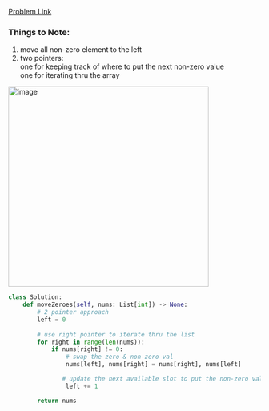 [Problem Link](https://leetcode.com/problems/move-zeroes/solutions/562911/two-pointers-technique-python-o-n-time-o-1-space/)
### Things to Note:
1. move all non-zero element to the left
2. two pointers: <br>
   one for keeping track of where to put the next non-zero value <br>
   one for iterating thru the array

<img width="400" alt="image" src="https://github.com/seliiin-na/LeetCode/assets/89162258/c09a1e01-097a-46d2-8103-36781ff61b6f">

```python
class Solution:
    def moveZeroes(self, nums: List[int]) -> None:
        # 2 pointer approach
        left = 0
        
        # use right pointer to iterate thru the list
        for right in range(len(nums)):
            if nums[right] != 0: 
                # swap the zero & non-zero val
                nums[left], nums[right] = nums[right], nums[left]

               # update the next available slot to put the non-zero val
                left += 1 

        return nums
```
